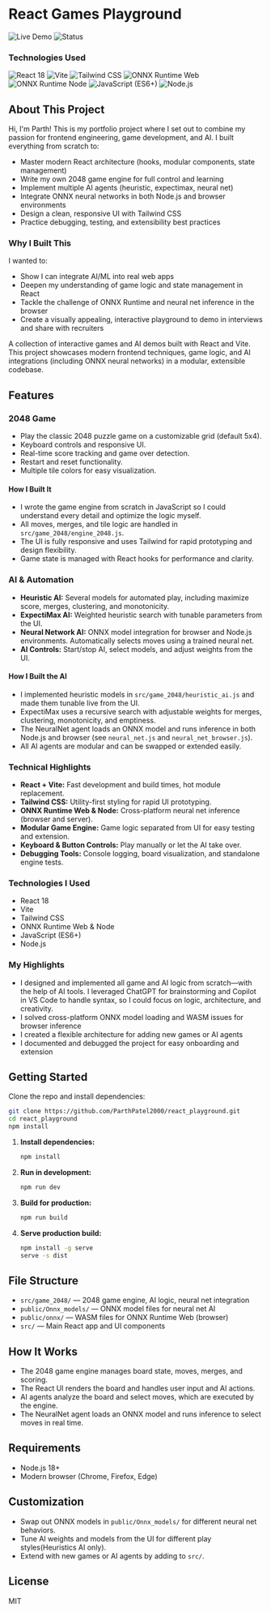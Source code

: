 

# React Games Playground

<a href="https://parthpatel2000.github.io/react_playground/" target="_blank" style="text-decoration: none;"><img src="https://img.shields.io/badge/Live-Demo-brightgreen?logo=github&color=43d17d&logoColor=white&borderRadius=12" alt="Live Demo"></a> <img src="https://img.shields.io/badge/status-active-success?logo=github&color=43d17d&logoColor=white&borderRadius=12" alt="Status">


### Technologies Used

<img src="https://img.shields.io/badge/React-18-blue?logo=react&logoColor=white&borderRadius=12" alt="React 18"> <img src="https://img.shields.io/badge/Vite-3BB873?logo=vite&logoColor=white&borderRadius=12" alt="Vite"> <img src="https://img.shields.io/badge/Tailwind_CSS-38B2AC?logo=tailwind-css&logoColor=white&borderRadius=12" alt="Tailwind CSS"> <img src="https://img.shields.io/badge/ONNX_Runtime_web-orange?logo=onnx&logoColor=white&borderRadius=12" alt="ONNX Runtime Web"> <img src="https://img.shields.io/badge/ONNX_Runtime_node-orange?logo=onnx&logoColor=white&borderRadius=12" alt="ONNX Runtime Node"> <img src="https://img.shields.io/badge/JavaScript-ES6-yellow?logo=javascript&logoColor=black&borderRadius=12" alt="JavaScript (ES6+)"> <img src="https://img.shields.io/badge/Node.js-339933?logo=node.js&logoColor=white&borderRadius=12" alt="Node.js">

## About This Project

Hi, I'm Parth! This is my portfolio project where I set out to combine my passion for frontend engineering, game development, and AI. I built everything from scratch to:
- Master modern React architecture (hooks, modular components, state management)
- Write my own 2048 game engine for full control and learning
- Implement multiple AI agents (heuristic, expectimax, neural net)
- Integrate ONNX neural networks in both Node.js and browser environments
- Design a clean, responsive UI with Tailwind CSS
- Practice debugging, testing, and extensibility best practices

### Why I Built This
I wanted to:
- Show I can integrate AI/ML into real web apps
- Deepen my understanding of game logic and state management in React
- Tackle the challenge of ONNX Runtime and neural net inference in the browser
- Create a visually appealing, interactive playground to demo in interviews and share with recruiters



A collection of interactive games and AI demos built with React and Vite. This project showcases modern frontend techniques, game logic, and AI integrations (including ONNX neural networks) in a modular, extensible codebase.

## Features

### 2048 Game
- Play the classic 2048 puzzle game on a customizable grid (default 5x4).
- Keyboard controls and responsive UI.
- Real-time score tracking and game over detection.
- Restart and reset functionality.
- Multiple tile colors for easy visualization.


#### How I Built It
- I wrote the game engine from scratch in JavaScript so I could understand every detail and optimize the logic myself.
- All moves, merges, and tile logic are handled in `src/game_2048/engine_2048.js`.
- The UI is fully responsive and uses Tailwind for rapid prototyping and design flexibility.
- Game state is managed with React hooks for performance and clarity.



### AI & Automation
- **Heuristic AI:** Several models for automated play, including maximize score, merges, clustering, and monotonicity.
- **ExpectiMax AI:** Weighted heuristic search with tunable parameters from the UI.
- **Neural Network AI:** ONNX model integration for browser and Node.js environments. Automatically selects moves using a trained neural net.
- **AI Controls:** Start/stop AI, select models, and adjust weights from the UI.


#### How I Built the AI
- I implemented heuristic models in `src/game_2048/heuristic_ai.js` and made them tunable live from the UI.
- ExpectiMax uses a recursive search with adjustable weights for merges, clustering, monotonicity, and emptiness.
- The NeuralNet agent loads an ONNX model and runs inference in both Node.js and browser (see `neural_net.js` and `neural_net_browser.js`).
- All AI agents are modular and can be swapped or extended easily.



### Technical Highlights
- **React + Vite:** Fast development and build times, hot module replacement.
- **Tailwind CSS:** Utility-first styling for rapid UI prototyping.
- **ONNX Runtime Web & Node:** Cross-platform neural net inference (browser and server).
- **Modular Game Engine:** Game logic separated from UI for easy testing and extension.
- **Keyboard & Button Controls:** Play manually or let the AI take over.
- **Debugging Tools:** Console logging, board visualization, and standalone engine tests.


### Technologies I Used
- React 18
- Vite
- Tailwind CSS
- ONNX Runtime Web & Node
- JavaScript (ES6+)
- Node.js



### My Highlights
 - I designed and implemented all game and AI logic from scratch—with the help of AI tools. I leveraged ChatGPT for brainstorming and Copilot in VS Code to handle syntax, so I could focus on logic, architecture, and creativity.
- I solved cross-platform ONNX model loading and WASM issues for browser inference
- I created a flexible architecture for adding new games or AI agents
- I documented and debugged the project for easy onboarding and extension



## Getting Started


Clone the repo and install dependencies:

```bash
git clone https://github.com/ParthPatel2000/react_playground.git
cd react_playground
npm install
```



1. **Install dependencies:**
	```bash
	npm install
	```
2. **Run in development:**
	```bash
	npm run dev
	```
3. **Build for production:**
	```bash
	npm run build
	```
4. **Serve production build:**
	```bash
	npm install -g serve
	serve -s dist
	```

## File Structure
- `src/game_2048/` — 2048 game engine, AI logic, neural net integration
- `public/Onnx_models/` — ONNX model files for neural net AI
- `public/onnx/` — WASM files for ONNX Runtime Web (browser)
- `src/` — Main React app and UI components


## How It Works
- The 2048 game engine manages board state, moves, merges, and scoring.
- The React UI renders the board and handles user input and AI actions.
- AI agents analyze the board and select moves, which are executed by the engine.
- The NeuralNet agent loads an ONNX model and runs inference to select moves in real time.



## Requirements
- Node.js 18+
- Modern browser (Chrome, Firefox, Edge)

## Customization
- Swap out ONNX models in `public/Onnx_models/` for different neural net behaviors.
- Tune AI weights and models from the UI for different play styles(Heuristics AI only).
- Extend with new games or AI agents by adding to `src/`.


## License
MIT
